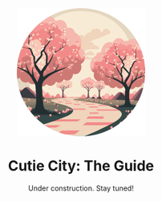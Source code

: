 <div align="center" markdown>

<img src="https://raw.githubusercontent.com/CutieCity/.github/main/images/circle.png" title="A path through a peaceful valley surrounded by pink mountains and cherry blossom trees." width=256>

# Cutie City: The Guide

Under construction. Stay tuned!

</div>
